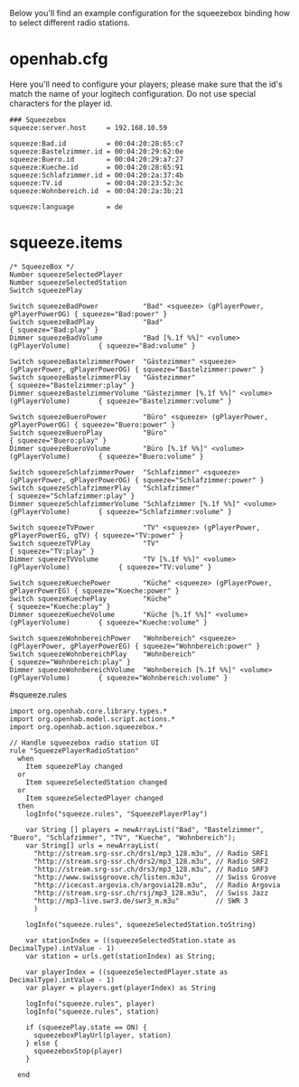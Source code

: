 Below you'll find an example configuration for the squeezebox binding how to select different radio stations.

# openhab.cfg

Here you'll need to configure your players; please make sure that the id's match the name of your logitech configuration. Do not use special characters for the player id.

    ### Squeezebox
    squeeze:server.host     = 192.168.10.59

    squeeze:Bad.id          = 00:04:20:28:65:c7
    squeeze:Bastelzimmer.id = 00:04:20:29:62:0e
    squeeze:Buero.id        = 00:04:20:29:a7:27
    squeeze:Kueche.id       = 00:04:20:28:65:91
    squeeze:Schlafzimmer.id = 00:04:20:2a:37:4b
    squeeze:TV.id           = 00:04:20:23:52:3c
    squeeze:Wohnbereich.id  = 00:04:20:2a:3b:21

    squeeze:language        = de

# squeeze.items

    /* SqueezeBox */
    Number squeezeSelectedPlayer
    Number squeezeSelectedStation
    Switch squeezePlay

    Switch squeezeBadPower           "Bad" <squeeze> (gPlayerPower, gPlayerPowerOG) { squeeze="Bad:power" }
    Switch squeezeBadPlay            "Bad"                                          { squeeze="Bad:play" }
    Dimmer squeezeBadVolume          "Bad [%.1f %%]" <volume> (gPlayerVolume)       { squeeze="Bad:volume" }

    Switch squeezeBastelzimmerPower  "Gästezimmer" <squeeze> (gPlayerPower, gPlayerPowerOG) { squeeze="Bastelzimmer:power" }
    Switch squeezeBastelzimmerPlay   "Gästezimmer"                                          { squeeze="Bastelzimmer:play" }
    Dimmer squeezeBastelzimmerVolume "Gästezimmer [%.1f %%]" <volume> (gPlayerVolume)       { squeeze="Bastelzimmer:volume" }

    Switch squeezeBueroPower         "Büro" <squeeze> (gPlayerPower, gPlayerPowerOG) { squeeze="Buero:power" }
    Switch squeezeBueroPlay          "Büro"                                          { squeeze="Buero:play" }
    Dimmer squeezeBueroVolume        "Büro [%.1f %%]" <volume> (gPlayerVolume)       { squeeze="Buero:volume" }

    Switch squeezeSchlafzimmerPower  "Schlafzimmer" <squeeze> (gPlayerPower, gPlayerPowerOG) { squeeze="Schlafzimmer:power" }
    Switch squeezeSchlafzimmerPlay   "Schlafzimmer"                                          { squeeze="Schlafzimmer:play" }
    Dimmer squeezeSchlafzimmerVolume "Schlafzimmer [%.1f %%]" <volume> (gPlayerVolume)       { squeeze="Schlafzimmer:volume" }

    Switch squeezeTVPower            "TV" <squeeze> (gPlayerPower, gPlayerPowerEG, gTV) { squeeze="TV:power" }
    Switch squeezeTVPlay             "TV"                                               { squeeze="TV:play" }
    Dimmer squeezeTVVolume           "TV [%.1f %%]" <volume> (gPlayerVolume)            { squeeze="TV:volume" }

    Switch squeezeKuechePower        "Küche" <squeeze> (gPlayerPower, gPlayerPowerEG) { squeeze="Kueche:power" }
    Switch squeezeKuechePlay         "Küche"                                          { squeeze="Kueche:play" }
    Dimmer squeezeKuecheVolume       "Küche [%.1f %%]" <volume> (gPlayerVolume)       { squeeze="Kueche:volume" }

    Switch squeezeWohnbereichPower   "Wohnbereich" <squeeze> (gPlayerPower, gPlayerPowerEG) { squeeze="Wohnbereich:power" }
    Switch squeezeWohnbereichPlay    "Wohnbereich"                                          { squeeze="Wohnbereich:play" }
    Dimmer squeezeWohnbereichVolume  "Wohnbereich [%.1f %%]" <volume> (gPlayerVolume)       { squeeze="Wohnbereich:volume" }

#squeeze.rules

	import org.openhab.core.library.types.*
	import org.openhab.model.script.actions.*
	import org.openhab.action.squeezebox.*

	// Handle squeezebox radio station UI
	rule "SqueezePlayerRadioStation"
	  when 
		Item squeezePlay changed
	  or
		Item squeezeSelectedStation changed
	  or
		Item squeezeSelectedPlayer changed
	  then
		logInfo("squeeze.rules", "SqueezePlayerPlay")
	   
		var String [] players = newArrayList("Bad", "Bastelzimmer", "Buero", "Schlafzimmer", "TV", "Kueche", "Wohnbereich");
		var String[] urls = newArrayList(
		  "http://stream.srg-ssr.ch/drs1/mp3_128.m3u", // Radio SRF1
		  "http://stream.srg-ssr.ch/drs2/mp3_128.m3u", // Radio SRF2
		  "http://stream.srg-ssr.ch/drs3/mp3_128.m3u", // Radio SRF3
		  "http://www.swissgroove.ch/listen.m3u",      // Swiss Groove
		  "http://icecast.argovia.ch/argovia128.m3u",  // Radio Argovia
		  "http://stream.srg-ssr.ch/rsj/mp3_128.m3u",  // Swiss Jazz
		  "http://mp3-live.swr3.de/swr3_m.m3u"         // SWR 3
		  )

		logInfo("squeeze.rules", squeezeSelectedStation.toString)
		
		var stationIndex = ((squeezeSelectedStation.state as DecimalType).intValue - 1)
		var station = urls.get(stationIndex) as String;
		
		var playerIndex = ((squeezeSelectedPlayer.state as DecimalType).intValue - 1) 
		var player = players.get(playerIndex) as String
		
		logInfo("squeeze.rules", player)
		logInfo("squeeze.rules", station)
		 
		if (squeezePlay.state == ON) {
		  squeezeboxPlayUrl(player, station)
		} else {
		  squeezeboxStop(player)
		}

	  end
